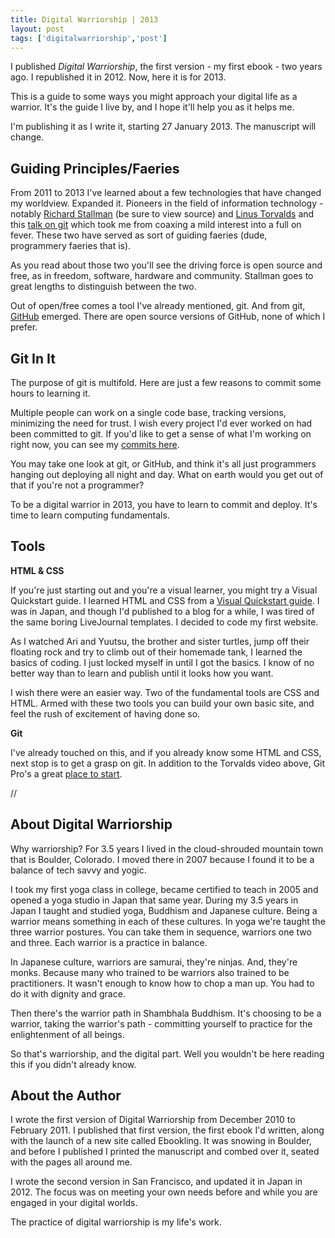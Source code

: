 ```yaml
---
title: Digital Warriorship | 2013
layout: post
tags: ['digitalwarriorship','post']
---
```


I published _Digital Warriorship_, the first version - my first ebook - two years ago. I republished it in 2012. Now, here it is for 2013. 

This is a guide to some ways you might approach your digital life as a warrior. It's the guide I live by, and I hope it'll help you as it helps me.

I'm publishing it as I write it, starting 27 January 2013. The manuscript will change.

Guiding Principles/Faeries
---

From 2011 to 2013 I've learned about a few technologies that have changed my worldview. Expanded it. Pioneers in the field of information technology - notably [Richard Stallman](http://www.stallman.org/) (be sure to view source) and [Linus Torvalds](https://en.wikiquote.org/wiki/Linus_Torvalds) and this [talk on git](https://www.youtube.com/watch?v=4XpnKHJAok8) which took me from coaxing a mild interest into a full on fever. These two have served as sort of guiding faeries (dude, programmery faeries that is).

As you read about those two you'll see the driving force is open source and free, as in freedom, software, hardware and community. Stallman goes to great lengths to distinguish between the two.

Out of open/free comes a tool I've already mentioned, git. And from git, [GitHub](http://github.com/) emerged. There are open source versions of GitHub, none of which I prefer.

Git In It
--- 

The purpose of git is multifold. Here are just a few reasons to commit some hours to learning it.

Multiple people can work on a single code base, tracking versions, minimizing the need for trust. I wish every project I'd ever worked on had been committed to git. If you'd like to get a sense of what I'm working on right now, you can see my [commits here](http://github.com/gwenbell/).

You may take one look at git, or GitHub, and think it's all just programmers hanging out deploying all night and day. What on earth would you get out of that if you're not a programmer?

To be a digital warrior in 2013, you have to learn to commit and deploy. It's time to learn computing fundamentals.

Tools
---

**HTML & CSS**

If you're just starting out and you're a visual learner, you might try a Visual Quickstart guide. I learned HTML and CSS from a [Visual Quickstart guide](http://search.barnesandnoble.com/HTML-XHTML-CSS/Elizabeth-Castro/e/9780321430847). I was in Japan, and though I'd published to a blog for a while, I was tired of the same boring LiveJournal templates. I decided to code my first website.

As I watched Ari and Yuutsu, the brother and sister turtles, jump off their floating rock and try to climb out of their homemade tank, I learned the basics of coding. I just locked myself in until I got the basics. I know of no better way than to learn and publish until it looks how you want. 

I wish there were an easier way. Two of the fundamental tools are CSS and HTML. Armed with these two tools you can build your own basic site, and feel the rush of excitement of having done so.

**Git**

I've already touched on this, and if you already know some HTML and CSS, next stop is to get a grasp on git. In addition to the Torvalds video above, Git Pro's a great [place to start](http://git-scm.com/book).

//

About Digital Warriorship
---

Why warriorship? For 3.5 years I lived in the cloud-shrouded mountain town that is Boulder, Colorado. I moved there in 2007 because I found it to be a balance of tech savvy and yogic. 

I took my first yoga class in college, became certified to teach in 2005 and opened a yoga studio in Japan that same year. During my 3.5 years in Japan I taught and studied yoga, Buddhism and Japanese culture. Being a warrior means something in each of these cultures. In yoga we're taught the three warrior postures. You can take them in sequence, warriors one two and three. Each warrior is a practice in balance.

In Japanese culture, warriors are samurai, they're ninjas. And, they're monks. Because many who trained to be warriors also trained to be practitioners. It wasn't enough to know how to chop a man up. You had to do it with dignity and grace.

Then there's the warrior path in Shambhala Buddhism. It's choosing to be a warrior, taking the warrior's path - committing yourself to practice for the enlightenment of all beings. 

So that's warriorship, and the digital part. Well you wouldn't be here reading this if you didn't already know.

About the Author
---

I wrote the first version of Digital Warriorship from December 2010 to February 2011. I published that first version, the first ebook I'd written, along with the launch of a new site called Ebookling. It was snowing in Boulder, and before I published I printed the manuscript and combed over it, seated with the pages all around me.

I wrote the second version in San Francisco, and updated it in Japan in 2012. The focus was on meeting your own needs before and while you are engaged in your digital worlds.

The practice of digital warriorship is my life's work.
